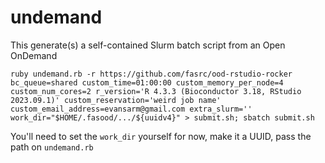 # undemand

This generate(s) a self-contained Slurm batch script from an Open OnDemand

```
ruby undemand.rb -r https://github.com/fasrc/ood-rstudio-rocker     bc_queue=shared custom_time=01:00:00 custom_memory_per_node=4     custom_num_cores=2 r_version='R 4.3.3 (Bioconductor 3.18, RStudio 2023.09.1)' custom_reservation='weird job name' custom_email_address=evansarm@gmail.com extra_slurm='' work_dir="$HOME/.fasood/.../${uuidv4}" > submit.sh; sbatch submit.sh
```

You'll need to set the `work_dir` yourself for now, make it a UUID, pass the path on `undemand.rb`
